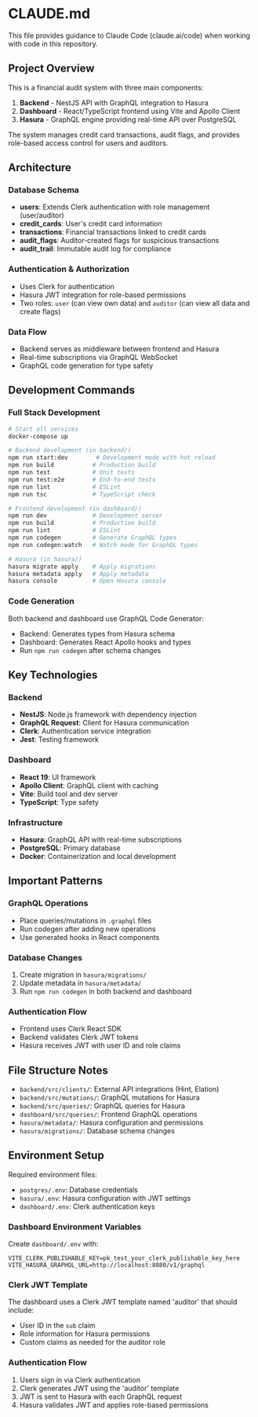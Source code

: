 # CLAUDE.md

This file provides guidance to Claude Code (claude.ai/code) when working with code in this repository.

## Project Overview

This is a financial audit system with three main components:

1. **Backend** - NestJS API with GraphQL integration to Hasura
2. **Dashboard** - React/TypeScript frontend using Vite and Apollo Client
3. **Hasura** - GraphQL engine providing real-time API over PostgreSQL

The system manages credit card transactions, audit flags, and provides role-based access control for users and auditors.

## Architecture

### Database Schema
- **users**: Extends Clerk authentication with role management (user/auditor)
- **credit_cards**: User's credit card information
- **transactions**: Financial transactions linked to credit cards
- **audit_flags**: Auditor-created flags for suspicious transactions
- **audit_trail**: Immutable audit log for compliance

### Authentication & Authorization
- Uses Clerk for authentication
- Hasura JWT integration for role-based permissions
- Two roles: `user` (can view own data) and `auditor` (can view all data and create flags)

### Data Flow
- Backend serves as middleware between frontend and Hasura
- Real-time subscriptions via GraphQL WebSocket
- GraphQL code generation for type safety

## Development Commands

### Full Stack Development
```bash
# Start all services
docker-compose up

# Backend development (in backend/)
npm run start:dev        # Development mode with hot reload
npm run build           # Production build
npm run test            # Unit tests
npm run test:e2e        # End-to-end tests
npm run lint            # ESLint
npm run tsc             # TypeScript check

# Frontend development (in dashboard/)
npm run dev             # Development server
npm run build           # Production build
npm run lint            # ESLint
npm run codegen         # Generate GraphQL types
npm run codegen:watch   # Watch mode for GraphQL types

# Hasura (in hasura/)
hasura migrate apply    # Apply migrations
hasura metadata apply   # Apply metadata
hasura console          # Open Hasura console
```

### Code Generation
Both backend and dashboard use GraphQL Code Generator:
- Backend: Generates types from Hasura schema
- Dashboard: Generates React Apollo hooks and types
- Run `npm run codegen` after schema changes

## Key Technologies

### Backend
- **NestJS**: Node.js framework with dependency injection
- **GraphQL Request**: Client for Hasura communication
- **Clerk**: Authentication service integration
- **Jest**: Testing framework

### Dashboard
- **React 19**: UI framework
- **Apollo Client**: GraphQL client with caching
- **Vite**: Build tool and dev server
- **TypeScript**: Type safety

### Infrastructure
- **Hasura**: GraphQL API with real-time subscriptions
- **PostgreSQL**: Primary database
- **Docker**: Containerization and local development

## Important Patterns

### GraphQL Operations
- Place queries/mutations in `.graphql` files
- Run codegen after adding new operations
- Use generated hooks in React components

### Database Changes
1. Create migration in `hasura/migrations/`
2. Update metadata in `hasura/metadata/`
3. Run `npm run codegen` in both backend and dashboard

### Authentication Flow
- Frontend uses Clerk React SDK
- Backend validates Clerk JWT tokens
- Hasura receives JWT with user ID and role claims

## File Structure Notes

- `backend/src/clients/`: External API integrations (Hint, Elation)
- `backend/src/mutations/`: GraphQL mutations for Hasura
- `backend/src/queries/`: GraphQL queries for Hasura
- `dashboard/src/queries/`: Frontend GraphQL operations
- `hasura/metadata/`: Hasura configuration and permissions
- `hasura/migrations/`: Database schema changes

## Environment Setup

Required environment files:
- `postgres/.env`: Database credentials
- `hasura/.env`: Hasura configuration with JWT settings
- `dashboard/.env`: Clerk authentication keys

### Dashboard Environment Variables
Create `dashboard/.env` with:
```
VITE_CLERK_PUBLISHABLE_KEY=pk_test_your_clerk_publishable_key_here
VITE_HASURA_GRAPHQL_URL=http://localhost:8080/v1/graphql
```

### Clerk JWT Template
The dashboard uses a Clerk JWT template named 'auditor' that should include:
- User ID in the `sub` claim
- Role information for Hasura permissions
- Custom claims as needed for the auditor role

### Authentication Flow
1. Users sign in via Clerk authentication
2. Clerk generates JWT using the 'auditor' template
3. JWT is sent to Hasura with each GraphQL request
4. Hasura validates JWT and applies role-based permissions